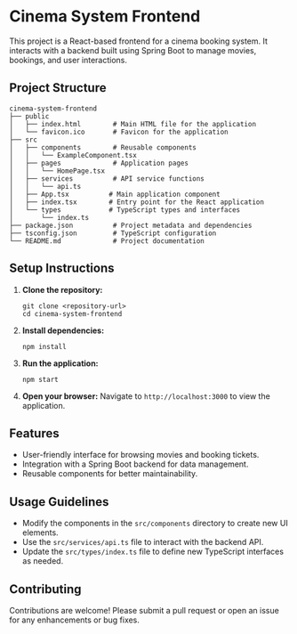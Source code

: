 # Cinema System Frontend

This project is a React-based frontend for a cinema booking system. It interacts with a backend built using Spring Boot to manage movies, bookings, and user interactions.

## Project Structure

```
cinema-system-frontend
├── public
│   ├── index.html        # Main HTML file for the application
│   └── favicon.ico       # Favicon for the application
├── src
│   ├── components        # Reusable components
│   │   └── ExampleComponent.tsx
│   ├── pages             # Application pages
│   │   └── HomePage.tsx
│   ├── services          # API service functions
│   │   └── api.ts
│   ├── App.tsx          # Main application component
│   ├── index.tsx        # Entry point for the React application
│   └── types            # TypeScript types and interfaces
│       └── index.ts
├── package.json          # Project metadata and dependencies
├── tsconfig.json         # TypeScript configuration
└── README.md             # Project documentation
```

## Setup Instructions

1. **Clone the repository:**
   ```
   git clone <repository-url>
   cd cinema-system-frontend
   ```

2. **Install dependencies:**
   ```
   npm install
   ```

3. **Run the application:**
   ```
   npm start
   ```

4. **Open your browser:**
   Navigate to `http://localhost:3000` to view the application.

## Features

- User-friendly interface for browsing movies and booking tickets.
- Integration with a Spring Boot backend for data management.
- Reusable components for better maintainability.

## Usage Guidelines

- Modify the components in the `src/components` directory to create new UI elements.
- Use the `src/services/api.ts` file to interact with the backend API.
- Update the `src/types/index.ts` file to define new TypeScript interfaces as needed.

## Contributing

Contributions are welcome! Please submit a pull request or open an issue for any enhancements or bug fixes.